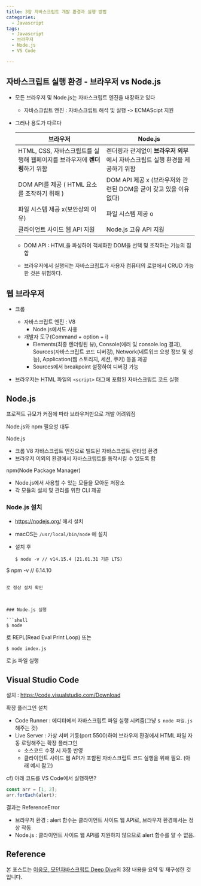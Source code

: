```yaml
---
title: 3장 자바스크립트 개발 환경과 실행 방법
categories:
  - Javascript
tags:
  - Javascript
  - 브라우저
  - Node.js
  - VS Code

---
```




## 자바스크립트 실행 환경 - 브라우저 vs Node.js

- 모든 브라우저 및 Node.js는 자바스크립트 엔진을 내장하고 있다
  
  - 자바스크립트 엔진 : 자바스크립트 해석 및 실행 -> ECMAScipt 지원
  
- 그러나 용도가 다르다

  | 브라우저                                                     | Node.js                                                      |
  | ------------------------------------------------------------ | ------------------------------------------------------------ |
  | HTML, CSS, 자바스크립트를 실행해 웹페이지를 브라우저에 **렌더링**하기 위함 | 렌더링과 관계없이 **브라우저 외부**에서 자바스크립트 실행 환경을 제공하기 위함 |
  | DOM API를 제공 ( HTML 요소를 조작하기 위해 )                 | DOM API 제공 x (브라우저와 관련된 DOM을 굳이 갖고 있을 이유 없다) |
  | 파일 시스템 제공 x(보안상의 이유)                            | 파일 시스템 제공 o                                           |
  | 클라이언트 사이드 웹 API 지원                                | Node.js 고유 API 지원                                        |

  - DOM API : HTML을 파싱하여 객체화한 DOM을 선택 및 조작하는 기능의 집합

  - 브라우저에서 실행되는 자바스크립트가 사용자 컴퓨터의 로컬에서 CRUD 가능한 것은 위험하다.



## 웹 브라우저

- 크롬
  - 자바스크립트 엔진 : V8
    - Node.js에서도 사용
  - 개발자 도구(Command + option + i)
    - Elements(최종 렌더링된 뷰), Console(에러 및 console.log 결과), Sources(자바스크립트 코드 디버깅), Network(네트워크 요청 정보 및 성능), Application(웹 스토리지, 세션, 쿠키) 등을 제공
    - Sources에서 breakpoint 설정하여 디버깅 가능

- 브라우저는 HTML 파일의 `<script>` 태그에 포함된 자바스크립트 코드 실행



## Node.js

프로젝트 규모가 커짐에 따라 브라우저만으로 개발 어려워짐

Node.js와 npm 필요성 대두

Node.js 

- 크롬 V8 자바스크립트 엔진으로 빌드된 자바스크립트 런타임 환경
- 브라우저 이외의 환경에서 자바스크립트를 동작시킬 수 있도록 함

npm(Node Package Manager)

- Node.js에서 사용할 수 있는 모듈을 모아둔 저장소
- 각 모듈의 설치 및 관리를 위한 CLI 제공



### Node.js 설치

- <https://nodejs.org/> 에서 설치

- macOS는 `/usr/local/bin/node` 에 설치

- 설치 후  
  
  ```shell
  $ node -v // v14.15.4 (21.01.31 기준 LTS)
$ npm -v // 6.14.10
  ```
  
  로 정상 설치 확인



### Node.js 실행

```shell
$ node
```

로 REPL(Read Eval Print Loop) 또는

```shell
$ node index.js
```

로 js 파일 실행



## Visual Studio Code

설치 : <https://code.visualstudio.com/Download>

확장 플러그인 설치

- Code Runner : 에디터에서 자바스크립트 파일 실행 시켜줌(그냥 `$ node 파일.js` 해주는 것)
- Live Server : 가상 서버 기동(port 5500)하여 브라우저 환경에서 HTML 파일 자동 로딩해주는 확장 플러그인
  - 소스코드 수정 시 자동 반영
  - 클라이언트 사이드 웹 API가 포함된 자바스크립트 코드 실행을 위해 필요. (아래 예시 참고)

cf) 아래 코드를 VS Code에서 실행하면?

```javascript
const arr = [1, 2];
arr.forEach(alert);
```

결과는 ReferenceError

- 브라우저 환경 : alert 함수는 클라이언트 사이드 웹 API로, 브라우저 환경에서는 정상 작동
- Node.js : 클라이언트 사이드 웹 API를 지원하지 않으므로 alert 함수를 알 수 없음.



## Reference

본 포스트는 [이웅모, 모던자바스크립트 Deep Dive](https://wikibook.co.kr/mjs/)의 3장 내용을 요약 및 재구성한 것입니다.

